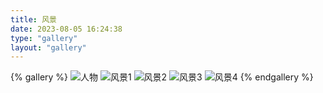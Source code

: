 ```yaml
---
title: 风景
date: 2023-08-05 16:24:38
type: "gallery"
layout: "gallery"
---
```



{% gallery %}
![人物](https://s2.loli.net/2023/08/06/au4jHpPylheiBwd.jpg)
![风景1](https://s2.loli.net/2023/08/06/4Vho8r9tkq6YwsA.jpg)
![风景2](https://s2.loli.net/2023/08/06/SXALhnx8k9aVzre.jpg)
![风景3](https://s2.loli.net/2023/08/06/AmbB1K2EXjtox3s.jpg)
![风景4](https://s2.loli.net/2023/08/06/QiG2V16bzswa8g4.jpg)
{% endgallery %}

